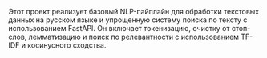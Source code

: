 Этот проект реализует базовый NLP-пайплайн для обработки текстовых данных на русском языке и
упрощенную систему поиска по тексту с использованием FastAPI. 
Он включает токенизацию, очистку от стоп-слов, лемматизацию и поиск по релевантности с использованием TF-IDF
и косинусного сходства.